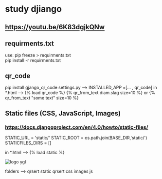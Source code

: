  # study djiango
## https://youtu.be/6K83dgjkQNw

## requirments.txt
use: pip freeze > requirments.txt  
     pip install -r requirments.txt

## qr_code
pip install gjango_qr_code
settings.py --> INSTALLED_APP =[... , qr_code]
in *.html --> {% load qr_code %}
{% qr_from_text diam.slag size=10 %}
or {% qr_from_text "some text" size=10 %}
## Static files (CSS, JavaScript, Images)
### https://docs.djangoproject.com/en/4.0/howto/static-files/

STATIC_URL = 'static/'
STATIC_ROOT = os.path.join(BASE_DIR,'static/')
STATICFILES_DIRS = []

in *.html --> {% load static %}
  <link rel="stylesheet" href="{% static 'qrsert/css/reset.css' %}">
  <img src="{% static 'qrsert/images/logoygl.png' %}" alt="logo ygl">

folders --> 
qrsert
    static
           qrsert
               css
               images
               js

